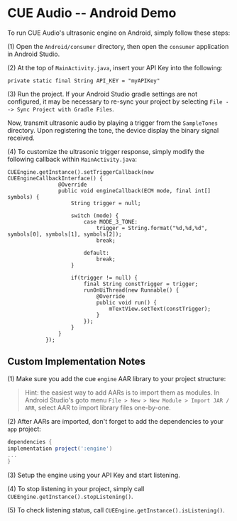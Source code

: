 # CUE Audio -- Android Demo

To run CUE Audio's ultrasonic engine on Android, simply follow these steps:

(1) Open the `Android/consumer` directory, then open the `consumer` application in Android Studio. 

(2) At the top of `MainActivity.java`, insert your API Key into the following:

`private static final String API_KEY = "myAPIKey"`

(3) Run the project. If your Android Studio gradle settings are not configured, it may be necessary to re-sync your project by selecting `File --> Sync Project with Gradle Files`. 

Now, transmit ultrasonic audio by playing a trigger from the `SampleTones` directory. Upon registering the tone, the device display the binary signal received.

(4) To customize the ultrasonic trigger response, simply modify the following callback within  `MainActivity.java`:

```
CUEEngine.getInstance().setTriggerCallback(new CUEEngineCallbackInterface() {
                @Override
                public void engineCallback(ECM mode, final int[] symbols) {
                    String trigger = null;

                    switch (mode) {
                        case MODE_3_TONE:
                            trigger = String.format("%d,%d,%d", symbols[0], symbols[1], symbols[2]);
                            break;

                        default:
                            break;
                    }

                    if(trigger != null) {
                        final String constTrigger = trigger;
                        runOnUiThread(new Runnable() {
                            @Override
                            public void run() {
                                mTextView.setText(constTrigger);
                            }
                        });
                    }
                }
            });
```

## Custom Implementation Notes

(1) Make sure you add the cue `engine` AAR library to your project structure:

> Hint: the easiest way to add AARs is to import them as modules. In Android Studio's goto menu `File > New > New Module > Import JAR / ARR`, select AAR to import library files one-by-one. 

(2) After AARs are imported, don't forget to add the dependencies to your `app` project:

```groovy
dependencies {
implementation project(':engine')
...
}
``` 

(3) Setup the engine using your API Key and start listening. 

(4) To stop listening in your project, simply call `CUEEngine.getInstance().stopListening()`.

(5) To check listening status, call `CUEEngine.getInstance().isListening()`.